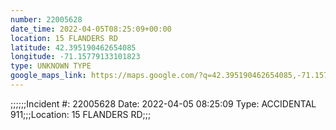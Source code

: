 ```yaml
---
number: 22005628
date_time: 2022-04-05T08:25:09+00:00
location: 15 FLANDERS RD
latitude: 42.395190462654085
longitude: -71.15779133101823
type: UNKNOWN TYPE
google_maps_link: https://maps.google.com/?q=42.395190462654085,-71.15779133101823
---
```


;;;;;;Incident #: 22005628   Date: 2022-04-05 08:25:09   Type: ACCIDENTAL 911;;;Location: 15 FLANDERS RD;;;
